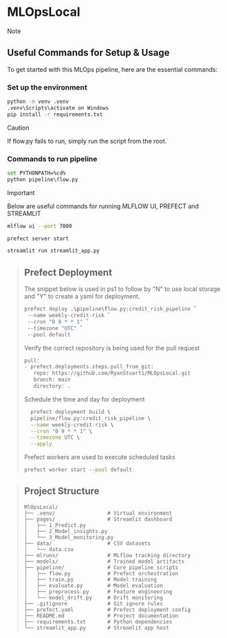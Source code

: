 # MLOpsLocal

>[!NOTE]
>
>## Useful Commands for Setup & Usage
>
>To get started with this MLOps pipeline, here are the essential commands:
>
>###
>
>###  Set up the environment
>```bash
>python -m venv .venv  
>.venv\Scripts\activate on Windows
>pip install -r requirements.txt
>```

>[!CAUTION]
>If flow.py fails to run, simply run the script from the root.
>### Commands to run pipeline
>```bash
>set PYTHONPATH=%cd%
>python pipeline\flow.py
>```

>[!IMPORTANT]
>Below are useful commands for running MLFLOW UI, PREFECT and STREAMLIT
>
>```bash
>mlflow ui --port 7000
>
>prefect server start
>
>streamlit run streamlit_app.py
>```

> ## Prefect Deployment
> The snippet below is used in ps1 to follow by "N" to use local storage and "Y" to create a yaml for deployment.
>```bash
>prefect deploy .\pipeline\flow.py:credit_risk_pipeline `
>  --name weekly-credit-risk `
>  --cron "0 9 * * 1" `
>  --timezone "UTC" `
>  --pool default
>```
> Verify the correct repository is being used for the pull request
> ```bash
> pull:
> - prefect.deployments.steps.pull_from_git:
>    repo: https://github.com/RyanStuart1/MLOpsLocal.git
>    branch: main
>    directory: .
>```
> Schedule the time and day for deployment
>```bash
>   prefect deployment build \
>   pipeline/flow.py:credit_risk_pipeline \
>   --name weekly-credit-risk \
>   --cron "0 9 * * 1" \
>   --timezone UTC \
>   --apply
>```
> Prefect workers are used to execute scheduled tasks
>```bash
>prefect worker start --pool default
>```

> ## Project Structure
>```
>MlOpsLocal/
>├── .venv/                 # Virtual environment
>├── pages/                 # Streamlit dashboard
>│   ├── 1_Predict.py
>│   ├── 2_Model_insights.py
>│   └── 3_Model_monitoring.py
>├── data/                  # CSV datasets
>│   └── data.csv
>├── mlruns/                # MLflow tracking directory
>├── models/                # Trained model artifacts
>├── pipeline/              # Core pipeline scripts
>│   ├── flow.py            # Prefect orchestration
>│   ├── train.py           # Model training
>│   ├── evaluate.py        # Model evaluation
>│   ├── preprocess.py      # Feature engineering
>│   └── model_drift.py     # Drift monitoring
>├── .gitignore             # Git ignore rules
>├── prefect.yaml           # Prefect deployment config
>├── README.md              # Project documentation
>├── requirements.txt       # Python dependencies
>└── streamlit_app.py       # Streamlit app host
>```